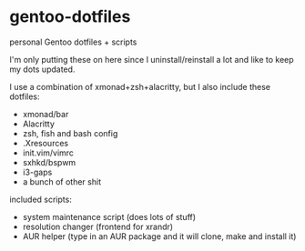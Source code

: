 # gentoo-dotfiles
personal Gentoo dotfiles + scripts

I'm only putting these on here since I uninstall/reinstall a lot and like to keep my dots updated.

I use a combination of xmonad+zsh+alacritty, but I also include these dotfiles:

- xmonad/bar
- Alacritty
- zsh, fish and bash config
- .Xresources
- init.vim/vimrc
- sxhkd/bspwm
- i3-gaps
- a bunch of other shit

included scripts:

- system maintenance script (does lots of stuff)
- resolution changer (frontend for xrandr)
- AUR helper (type in an AUR package and it will clone, make and install it)
